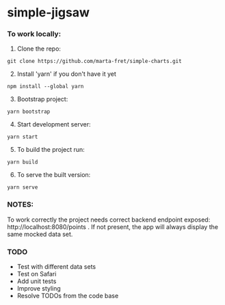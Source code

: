 # simple-jigsaw

### To work locally:
1. Clone the repo:
```
git clone https://github.com/marta-fret/simple-charts.git
```

2. Install 'yarn' if you don't have it yet
```
npm install --global yarn
```

3. Bootstrap project:
```
yarn bootstrap
```

4. Start development server:
```
yarn start
```

5. To build the project run:
```
yarn build
```

6. To serve the built version:
```
yarn serve
```

### NOTES:
To work correctly the project needs correct backend endpoint exposed: http://localhost:8080/points . If not present, the app will always display the same mocked data set.

### TODO
- Test with different data sets
- Test on Safari
- Add unit tests
- Improve styling
- Resolve TODOs from the code base